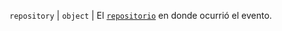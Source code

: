 `repository` | `object` | El [`repositorio`](/rest/reference/repos#get-a-repository) en donde ocurrió el evento.
